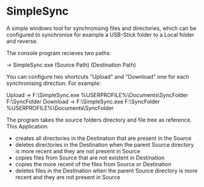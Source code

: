 # SimpleSync
A simple windows tool for synchronising files and directories, which can be configured to synchronise for example a USB-Stick folder to a Local folder and reverse.

The console program recieves two paths:

-> SimpleSync.exe (Source Path) (Destination Path)

You can configure two shortcuts "Upload" and "Download" one for each synchronising direction.
For example:

  Upload ->    F:\SimpleSync.exe %USERPROFILE%\Documents\SyncFolder F:\\SyncFolder
  Download ->  F:\SimpleSync.exe F:\\SyncFolder %USERPROFILE%\Documents\SyncFolder
  
The program takes the source folders directory and file tree as reference. 
This Application:
 - creates all directories in the Destination that are present in the Source
 - deletes directories in the Destination when the parent Source directory is more recent and they are not present in Source
 - copies files from Source that are not existent in Destination
 - copies the more recent of the files from Source or Destination
 - deletes files in the Destination when the parent Source directory is more recent and they are not present in Source
